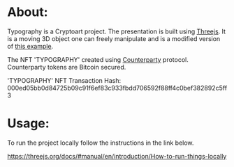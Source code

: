 # About:

Typography is a Cryptoart project. The presentation is built using [Threejs](https://github.com/mrdoob/three.js/). It is a moving 3D object one can freely manipulate and is a modified version of [this example](https://threejs.org/examples/?q=mod#webgl_modifier_tessellation).

The NFT 'TYPOGRAPHY' created using [Counterparty](https://github.com/CounterpartyXCP) protocol. Counterparty tokens are Bitcoin secured. 

'TYPOGRAPHY' NFT Transaction Hash: 000ed05bb0d84725b09c91f6ef83c933fbdd706592f88ff4c0bef382892c5ff3

# Usage:

To run the project locally follow the instructions in the link below.

https://threejs.org/docs/#manual/en/introduction/How-to-run-things-locally
